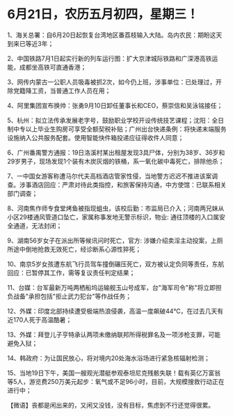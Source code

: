 # 6月21日，农历五月初四，星期三！

1、海关总署：自6月20日起恢复台湾地区番荔枝输入大陆。岛内农民：期盼这天到来已等近3年；

2、中国铁路7月1日起实行新的列车运行图：扩大京津城际铁路和广深港高铁运能，成都坐高铁可直通香港；

3、网传内蒙古一公职人员吸毒被抓2次，如今仍上班，涉事单位：已处理过，开除党籍降工资，当普通工作人员在用；

4、阿里集团宣布换帅：张勇9月10日卸任董事长和CEO，蔡崇信和吴泳铭接任；

5、杭州：拟立法传承发展老字号，鼓励职业学校开设传统技艺课程；沈阳：全日制中专以上毕业生购房可享受全额契税补贴；广州出台快递条例：将快递末端服务设施纳入公共服务配套。使用智能快件箱投递应征得收件人同意；

6、广州番禺警方通报：19日洛溪村某出租屋发现3具尸体，分别为38岁、36岁和29岁男子，现场发现1个装有木炭灰烟的铁桶，系一氧化碳中毒死亡，排除他杀；

7、一中国女游客称遭马尔代夫高档酒店管家性侵，当地警方迟迟不推进该案调查。涉事酒店回应：严肃对待此类指控，和旅客保持沟通，中方使馆：已联系相关部门调查；

8、河南焦作师专食堂烤鱼被指现蛆虫，该校后勤：市监局已介入；河南两兄妹从小区29楼通风管道口坠亡，家属称事发地无警示标识，物业: 通往顶楼的入口属安全通道，无法封闭；

9、湖南56岁女子在派出所等候讯问时死亡，官方: 涉嫌介绍卖淫主动投案，上厕所途中倒地抢救无效死亡，经诊断系心源性猝死；

10、南京5岁女孩遭东航飞行员驾车撞倒碾压死亡，双方被认定负同等责任，东航回应：已暂停其工作，需等复议责任判定结果；

11、台媒：台军最新万吨两栖船坞运输舰玉山号成军，台"海军司令"称"将立即担负战备"承担包括"拒止武力犯台"等作战任务；

12、外媒：印度北部持续遭受极端热浪侵袭，高温一度飙破44℃，在过去几天有近170人死于高温酷暑；

13、外媒：拜登儿子亨特承认两项未缴纳联邦所得税罪名及一项涉枪支罪，可能避免入狱；

14、韩政府：为让国民放心，将对境内20处海水浴场进行紧急核辐射检测；

15、当地19日下午，美国一艘观光潜艇参观泰坦尼克残骸失联！载有英亿万富翁等5人，游览费250万美元起步：氧气或不足96小时，目前，大规模搜救行动正在进行中；



【微语】丧都是闲出来的，又闲又没钱，没有目标，焦虑到不行还觉得很累。

